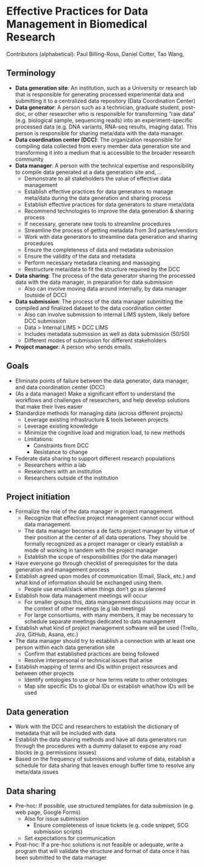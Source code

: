 # Effective Practices for Data Management in Biomedical Research
Contributors (alphabetical): Paul Billing-Ross, Daniel Cotter, Tao Wang, 

## Terminology
* **Data generation site**: An institution, such as a University or research lab that is responsible for generating processed experimental data and submitting it to a centralized data repository (Data Coordination Center)
* **Data generator**: A person such as a technician, graduate student, post-doc, or other researcher who is responsible for transforming “raw data” (e.g. biological sample, sequencing reads) into an experiment-specific processed data (e.g. DNA variants, RNA-seq results, imaging data). This person is responsible for sharing meta/data with the data manager.
* **Data coordination center (DCC)**: The organization responsible for compiling data collected from every member data generation site and transforming it into a medium that is accessible to the broader research community
* **Data manager**: A person with the technical expertise and responsibility to compile data generated at a data generation site and, …
  * Demonstrate to all stakeholders the value of effective data management
  * Establish effective practices for data generators to manage meta/data during the data generation and sharing process
  * Establish effective practices for data generators to share meta/data
  * Recommend technologies to improve the data generation & sharing process
  * If necessary, generate new tools to streamline procedures
  * Streamline the process of getting metadata from 3rd parties/vendors
  * Work with data generators to streamline data generation and sharing procedures
  * Ensure the completeness of data and metadata submission
  * Ensure the validity of the data and metadata
  * Perform necessary metadata cleaning and massaging
  * Restructure meta/data to fit the structure required by the DCC
* **Data sharing**: The process of the data generator sharing the processed data with the data manager, in preparation for data submission
  * Also can involve moving data around internally, by data manager (outside of DCC)
* **Data submission**: The process of the data manager submitting the compiled and finalized dataset to the data coordination center
  * Also can involve submission to internal LIMS system, likely before DCC submission
  * Data > Internal LIMS > DCC LIMS
  * Includes metadata submission as well as data submission (50/50)
  * Different modes of submission for different stakeholders
* **Project manager**: A person who sends emails.
## Goals
* Eliminate points of failure between the data generator, data manager, and data coordination center (DCC) 
* (As a data manager) Make a significant effort to understand the workflows and challenges of researchers, and help develop solutions that make their lives easier
* Standardize methods for managing data (across different projects)
  * Leverage existing infrastructure & tools between projects
  * Leverage existing knowledge
  * Minimize the cognitive load and migration load, to new methods
  * Limitations:
    * Constraints from DCC
    * Resistance to change
* Federate data sharing to support different research populations
  * Researchers within a lab
  * Researchers with an institution
  * Researchers outside of the institution
## Project initiation
* Formalize the role of the data manager in project management.
  * Recognize that effective project management cannot occur without data management. 
  * The data manager becomes a de facto project manager by virtue of their position at the center of all data operations. They should be formally recognized as a project manager or clearly establish a mode of working in tandem with the project manager
  * Establish the scope of responsibilities (for the data manager)
* Have everyone go through checklist of prerequisites for the data generation and management process
* Establish agreed upon modes of communication (Email, Slack, etc.) and what kind of information should be exchanged using them.
  * People use email/slack when things don’t go as planned
* Establish how data management meetings will occur
  * For smaller groups this, data management discussions may occur in the context of other meetings (e.g lab meetings)
  * For large consortiums, with many members, it may be necessary to schedule separate meetings dedicated to data management
* Establish what kind of project management software will be used (Trello, Jira, GitHub, Asana, etc.)
* The data manager should try to establish a connection with at least one person within each data generation site
  * Confirm that established practices are being followed
  * Resolve interpersonal or technical issues that arise
* Establish mapping of terms and IDs within project resources and between other projects
  * Identify ontologies to use or how terms relate to other ontologies
  * Map site specific IDs to global IDs or establish what/how IDs will be used
## Data generation
* Work with the DCC and researchers to establish the dictionary of metadata that will be included with data
* Establish the data sharing methods and have all data generators run through the procedures with a dummy dataset to expose any road blocks (e.g. permissions issues)
* Based on the frequency of submissions and volume of data, establish a schedule for data sharing that leaves enough buffer time to resolve any meta/data issues
## Data sharing
* Pre-hoc: If possible, use structured templates for data submission (e.g. web page, Google Forms)
  * Also for issue submission
    * Ensure completeness of issue tickets (e.g. code snippet, SCG submission scripts)
  * Set expectations for communication
* Post-hoc: If a pre-hoc solutions is not feasible or adequate, write a program that will validate the structure and format of data once it has been submitted to the data manager
